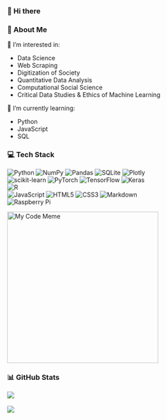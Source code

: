 ### 👋 Hi there 


### 💫 About Me
🔭 I’m interested in: 
- Data Science
- Web Scraping
- Digitization of Society
- Quantitative Data Analysis
- Computational Social Science
- Critical Data Studies & Ethics of Machine Learning <br>

🌱 I’m currently learning:
- Python 
- JavaScript  
- SQL <br>


### 💻 Tech Stack
![Python](https://img.shields.io/badge/python-3670A0?style=for-the-badge&logo=python&logoColor=ffdd54) 
![NumPy](https://img.shields.io/badge/numpy-%23013243.svg?style=for-the-badge&logo=numpy&logoColor=white) 
![Pandas](https://img.shields.io/badge/pandas-%23150458.svg?style=for-the-badge&logo=pandas&logoColor=white)
![SQLite](https://img.shields.io/badge/sqlite-%2307405e.svg?style=for-the-badge&logo=sqlite&logoColor=white) 
![Plotly](https://img.shields.io/badge/Plotly-%233F4F75.svg?style=for-the-badge&logo=plotly&logoColor=white) <br>
![scikit-learn](https://img.shields.io/badge/scikit--learn-%23F7931E.svg?style=for-the-badge&logo=scikit-learn&logoColor=white)
![PyTorch](https://img.shields.io/badge/PyTorch-%23EE4C2C.svg?style=for-the-badge&logo=PyTorch&logoColor=white)
![TensorFlow](https://img.shields.io/badge/TensorFlow-%23FF6F00.svg?style=for-the-badge&logo=TensorFlow&logoColor=white)
![Keras](https://img.shields.io/badge/Keras-%23D00000.svg?style=for-the-badge&logo=Keras&logoColor=white) <br>
![R](https://img.shields.io/badge/r-%23276DC3.svg?style=for-the-badge&logo=r&logoColor=white) <br>
![JavaScript](https://img.shields.io/badge/javascript-%23323330.svg?style=for-the-badge&logo=javascript&logoColor=%23F7DF1E) 
![HTML5](https://img.shields.io/badge/html5-%23E34F26.svg?style=for-the-badge&logo=html5&logoColor=white) 
![CSS3](https://img.shields.io/badge/css3-%231572B6.svg?style=for-the-badge&logo=css3&logoColor=white)
![Markdown](https://img.shields.io/badge/markdown-%23000000.svg?style=for-the-badge&logo=markdown&logoColor=white) <br> 
![Raspberry Pi](https://img.shields.io/badge/-RaspberryPi-C51A4A?style=for-the-badge&logo=Raspberry-Pi) 

<img src="https://i.redd.it/gfw32lvzfz661.png" alt="My Code Meme" width="350"/>

### 📊 GitHub Stats
![](https://github-readme-stats.vercel.app/api/top-langs/?username=Philipp-D-P&theme=dark&hide_border=false&include_all_commits=false&count_private=false&layout=compact) <br><br>
[![](https://visitcount.itsvg.in/api?id=Philipp-D-P&icon=0&color=0)](https://visitcount.itsvg.in)

<!--
- 🔭 I’m currently working on ...
- 👯 I’m looking to collaborate on ...
- 🤔 I’m looking for help with ...
- 💬 Ask me about ...
- 📫 How to reach me: ...
- 😄 Pronouns: ...
- ⚡ Fun fact: ...

-->
